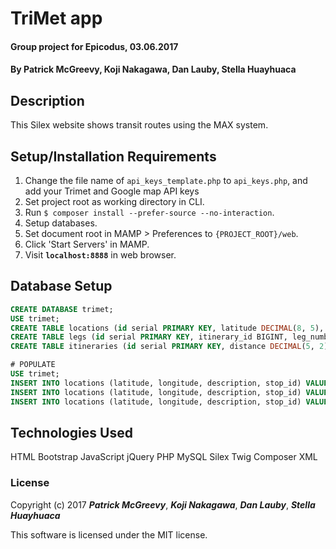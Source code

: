 # TriMet app

#### Group project for Epicodus, 03.06.2017

#### By Patrick McGreevy, Koji Nakagawa, Dan Lauby, Stella Huayhuaca

## Description

This Silex website shows transit routes using the MAX system.

## Setup/Installation Requirements
1. Change the file name of `api_keys_template.php` to `api_keys.php`, and add your Trimet and Google map API keys
2. Set project root as working directory in CLI.
3. Run `$ composer install --prefer-source --no-interaction`.
4. Setup databases.
5. Set document root in MAMP > Preferences to `{PROJECT_ROOT}/web`.
6. Click 'Start Servers' in MAMP.
7. Visit **`localhost:8888`** in web browser.


## Database Setup
```sql
CREATE DATABASE trimet;
USE trimet;
CREATE TABLE locations (id serial PRIMARY KEY, latitude DECIMAL(8, 5), longitude DECIMAL(8, 5), description VARCHAR(255), stop_id INT);
CREATE TABLE legs (id serial PRIMARY KEY, itinerary_id BIGINT, leg_number INT, mode VARCHAR(255), route_number VARCHAR(255), route_name VARCHAR(255), `order` VARCHAR(255), start_time DATETIME, end_time DATETIME, distance DECIMAL(5, 2), stop_sequence INT, from_id BIGINT, to_id BIGINT);
CREATE TABLE itineraries (id serial PRIMARY KEY, distance DECIMAL(5, 2), start_time DATETIME, end_time DATETIME);

# POPULATE
USE trimet;
INSERT INTO locations (latitude, longitude, description, stop_id) VALUES (45.58757, -122.5931, "Portland Int'l Airport MAX Station", 10579);
INSERT INTO locations (latitude, longitude, description, stop_id) VALUES (45.519125, -122.678982, "Pioneer Square North MAX Station", 8383);
INSERT INTO locations (latitude, longitude, description, stop_id) VALUES (45.435653, -122.567867, "Clackamas Town Center TC MAX Station", 13132);
```

## Technologies Used

HTML
Bootstrap
JavaScript
jQuery
PHP
MySQL
Silex
Twig
Composer
XML


### License

Copyright (c) 2017 _**Patrick McGreevy**_, _**Koji Nakagawa**_, _**Dan Lauby**_, _**Stella Huayhuaca**_

This software is licensed under the MIT license.
